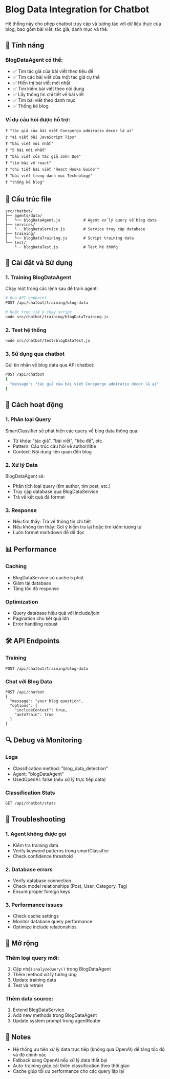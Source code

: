 # Blog Data Integration for Chatbot

Hệ thống này cho phép chatbot truy cập và tương tác với dữ liệu thực của blog, bao gồm bài viết, tác giả, danh mục và thẻ.

## 🚀 Tính năng

### BlogDataAgent có thể:

- ✅ Tìm tác giả của bài viết theo tiêu đề
- ✅ Tìm các bài viết của một tác giả cụ thể
- ✅ Hiển thị bài viết mới nhất
- ✅ Tìm kiếm bài viết theo nội dung
- ✅ Lấy thông tin chi tiết về bài viết
- ✅ Tìm bài viết theo danh mục
- ✅ Thống kê blog

### Ví dụ câu hỏi được hỗ trợ:

```
❓ "tác giả của bài viết Conspergo admiratio decor là ai"
❓ "ai viết bài JavaScript Tips"
❓ "bài viết mới nhất"
❓ "5 bài mới nhất"
❓ "bài viết của tác giả John Doe"
❓ "tìm bài về react"
❓ "chi tiết bài viết 'React Hooks Guide'"
❓ "bài viết trong danh mục Technology"
❓ "thống kê blog"
```

## 📁 Cấu trúc file

```
src/chatbot/
├── agents/data/
│   └── blogDataAgent.js          # Agent xử lý query về blog data
├── services/
│   └── blogDataService.js        # Service truy cập database
├── training/
│   └── blogDataTraining.js       # Script training data
└── test/
    └── blogDataTest.js           # Test hệ thống
```

## 🔧 Cài đặt và Sử dụng

### 1. Training BlogDataAgent

Chạy một trong các lệnh sau để train agent:

```bash
# Qua API endpoint
POST /api/chatbot/training/blog-data

# Hoặc trực tiếp chạy script
node src/chatbot/training/blogDataTraining.js
```

### 2. Test hệ thống

```bash
node src/chatbot/test/blogDataTest.js
```

### 3. Sử dụng qua chatbot

Gửi tin nhắn về blog data qua API chatbot:

```bash
POST /api/chatbot
{
  "message": "tác giả của bài viết Conspergo admiratio decor là ai"
}
```

## 🎯 Cách hoạt động

### 1. Phân loại Query

SmartClassifier sẽ phát hiện các query về blog data thông qua:

- Từ khóa: "tác giả", "bài viết", "tiêu đề", etc.
- Pattern: Cấu trúc câu hỏi về author/title
- Context: Nội dung liên quan đến blog

### 2. Xử lý Data

BlogDataAgent sẽ:

- Phân tích loại query (tìm author, tìm post, etc.)
- Truy cập database qua BlogDataService
- Trả về kết quả đã format

### 3. Response

- Nếu tìm thấy: Trả về thông tin chi tiết
- Nếu không tìm thấy: Gợi ý kiểm tra lại hoặc tìm kiếm tương tự
- Luôn format markdown để dễ đọc

## 📊 Performance

### Caching

- BlogDataService có cache 5 phút
- Giảm tải database
- Tăng tốc độ response

### Optimization

- Query database hiệu quả với include/join
- Pagination cho kết quả lớn
- Error handling robust

## 🛠️ API Endpoints

### Training

```
POST /api/chatbot/training/blog-data
```

### Chat với Blog Data

```
POST /api/chatbot
{
  "message": "your blog question",
  "options": {
    "includeContext": true,
    "autoTrain": true
  }
}
```

## 🔍 Debug và Monitoring

### Logs

- Classification method: "blog_data_detection"
- Agent: "blogDataAgent"
- UsedOpenAI: false (nếu xử lý trực tiếp data)

### Classification Stats

```bash
GET /api/chatbot/stats
```

## 🚨 Troubleshooting

### 1. Agent không được gọi

- Kiểm tra training data
- Verify keyword patterns trong smartClassifier
- Check confidence threshold

### 2. Database errors

- Verify database connection
- Check model relationships (Post, User, Category, Tag)
- Ensure proper foreign keys

### 3. Performance issues

- Check cache settings
- Monitor database query performance
- Optimize include relationships

## 🔄 Mở rộng

### Thêm loại query mới:

1. Cập nhật `analyzeQuery()` trong BlogDataAgent
2. Thêm method xử lý tương ứng
3. Update training data
4. Test và retrain

### Thêm data source:

1. Extend BlogDataService
2. Add new methods trong BlogDataAgent
3. Update system prompt trong agentRouter

## 📝 Notes

- Hệ thống ưu tiên xử lý data trực tiếp (không qua OpenAI) để tăng tốc độ và độ chính xác
- Fallback sang OpenAI nếu xử lý data thất bại
- Auto-training giúp cải thiện classification theo thời gian
- Cache giúp tối ưu performance cho các query lặp lại
